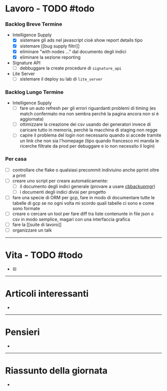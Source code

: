 # Lavoro - TODO #todo 
### Backlog Breve Termine
- Intelligence Supply
    - [x] sistemare gli ads nel javascript cioè show report details tipo
    - [x] sistemare [[bug supply filtri]]
    - [x] eliminare "with nodes ..." dal documento degli indici
    - [x] eliminare la sezione reporting
- Signature API
    - [ ] debbuggare la create procedure di `signature_api`
- Lite Server
    - [ ] sistemare il deploy su lab di `lite_server`

### Backlog Lungo Termine
- Intelligence Supply
    - [ ] fare un auto refresh per gli errori riguardanti problemi di timing (es match confermato ma non sembra perchè la pagina ancora non si è aggiornata)
    - [ ] ottimizzare la creazione dei csv usando dei generatori invece di caricare tutto in memoria, perchè la macchina di staging non regge
    - [ ] capire il problema del login non necessario quando si accede tramite un link che non sia l'homepage (tipo quando francesco mi manda le ricerche filtrate da prod per debuggare e io non necessito il login)

### Per casa
- [ ] controllare che flake o qualsiasi precommit indiviuino anche pprint oltre a print 
- [ ] creare uno script per creare automaticamente:
    - [ ] il documento degli indici generale (provare a usare [cbbackupmgr](https://docs.couchbase.com/server/current/backup-restore/cbbackupmgr.html))
    - [ ] i documenti degli indici divisi per progetto
- [ ] fare una specie di ORM per gcp, fare in modo di documentare tutte le tabelle di gcp se no ogni volta mi scordo quali tabelle ci sono e come sono formate
- [ ] creare o cercare un tool per fare diff tra liste contenunte in file json o csv in modo semplice, magari con una interfaccia grafica
- [ ] fare la [[suite di lavoro]]
- [ ] organizzare un talk

---

# Vita - TODO #todo 
- [x] 

---

# Articoli interessanti
- 

---

# Pensieri
- 

---

# Riassunto della giornata
- 